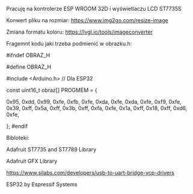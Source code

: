 Pracuję na kontrolerze ESP WROOM 32D i wyświetlaczu LCD ST7735S

Konwert pliku na rozmiar:
https://www.img2go.com/resize-image

Zmiana formatu koloru:
https://lvgl.io/tools/imageconverter

Fragemnt kodu jaki trzeba podmienić w obrazku.h:

#ifndef OBRAZ_H

#define OBRAZ_H

#include <Arduino.h>  // Dla ESP32


const uint16_t obraz[] PROGMEM = {

0x95, 0xdd, 0x99, 0xfe, 0xfb, 0xfe, 0xda, 0xfe, 0xda, 0xfe, 0xf9, 0xfe, 0x39, 0xff, 0x5a, 0xff, 0x3b, 0xff, 0xfa, 0xfe, 0x1a, 0xff, 0x18, 0xff, 0xd6, 0xfe, 

};
#endif

Bibloteki:

Adafruit ST7735 and ST7789 Library

Adafruit GFX Library

https://www.silabs.com/developers/usb-to-uart-bridge-vcp-drivers

ESP32 by Espressif Systems
